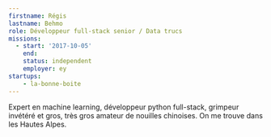 ```yaml
---
firstname: Régis
lastname: Behmo
role: Développeur full-stack senior / Data trucs
missions:
  - start: '2017-10-05'
    end:
    status: independent
    employer: ey
startups:
    - la-bonne-boite
---
```


Expert en machine learning, développeur python full-stack, grimpeur invétéré et gros, très gros amateur de nouilles chinoises. On me trouve dans les Hautes Alpes.

